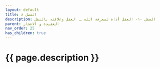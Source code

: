 ```yaml
---
layout: default
title: الفصل ٨
description: العقل -١- العقل أداة لمعرفة الله ـ العقل وعلاقته بالنقل
parent: العقيدة و الاعجاز
nav_order: 25
has_children: true
---
```



# {{ page.description }}
